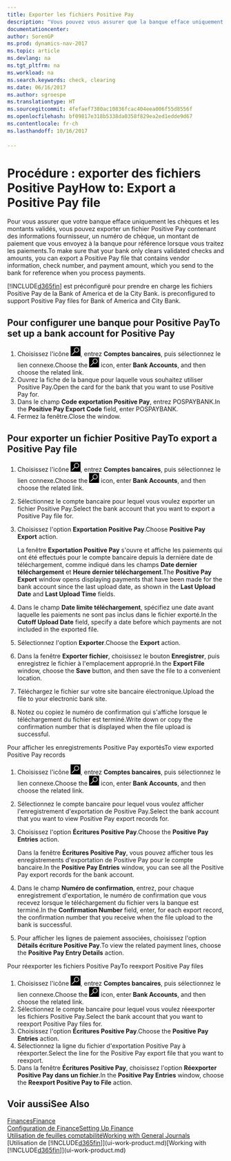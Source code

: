```yaml
---
title: Exporter les fichiers Positive Pay
description: "Vous pouvez vous assurer que la banque efface uniquement les chèques et les montants validés en exportant un fichier Positive Pay contenant des informations de paiement et fournisseur."
documentationcenter: 
author: SorenGP
ms.prod: dynamics-nav-2017
ms.topic: article
ms.devlang: na
ms.tgt_pltfrm: na
ms.workload: na
ms.search.keywords: check, clearing
ms.date: 06/16/2017
ms.author: sgroespe
ms.translationtype: HT
ms.sourcegitcommit: 4fefaef7380ac10836fcac404eea006f55d8556f
ms.openlocfilehash: bf09817e318b5338da0358f829ea2ed1edde9d67
ms.contentlocale: fr-ch
ms.lasthandoff: 10/16/2017

---
```

# <a name="how-to-export-a-positive-pay-file"></a><span data-ttu-id="2d6b7-103">Procédure : exporter des fichiers Positive Pay</span><span class="sxs-lookup"><span data-stu-id="2d6b7-103">How to: Export a Positive Pay file</span></span>
<span data-ttu-id="2d6b7-104">Pour vous assurer que votre banque efface uniquement les chèques et les montants validés, vous pouvez exporter un fichier Positive Pay contenant des informations fournisseur, un numéro de chèque, un montant de paiement que vous envoyez à la banque pour référence lorsque vous traitez les paiements.</span><span class="sxs-lookup"><span data-stu-id="2d6b7-104">To make sure that your bank only clears validated checks and amounts, you can export a Positive Pay file that contains vendor information, check number, and payment amount, which you send to the bank for reference when you process payments.</span></span>

[!INCLUDE[d365fin](includes/d365fin_md.md)]<span data-ttu-id="2d6b7-105"> est préconfiguré pour prendre en charge les fichiers Positive Pay de la Bank of America et de la City Bank.</span><span class="sxs-lookup"><span data-stu-id="2d6b7-105"> is preconfigured to support Positive Pay files for Bank of America and City Bank.</span></span>

## <a name="to-set-up-a-bank-account-for-positive-pay"></a><span data-ttu-id="2d6b7-106">Pour configurer une banque pour Positive Pay</span><span class="sxs-lookup"><span data-stu-id="2d6b7-106">To set up a bank account for Positive Pay</span></span>
1. <span data-ttu-id="2d6b7-107">Choisissez l'icône ![Page ou état pour la recherche](media/ui-search/search_small.png "icône Page ou état pour la recherche"), entrez **Comptes bancaires**, puis sélectionnez le lien connexe.</span><span class="sxs-lookup"><span data-stu-id="2d6b7-107">Choose the ![Search for Page or Report](media/ui-search/search_small.png "Search for Page or Report icon") icon, enter **Bank Accounts**, and then choose the related link.</span></span>
2. <span data-ttu-id="2d6b7-108">Ouvrez la fiche de la banque pour laquelle vous souhaitez utiliser Positive Pay.</span><span class="sxs-lookup"><span data-stu-id="2d6b7-108">Open the card for the bank that you want to use Positive Pay for.</span></span>
3. <span data-ttu-id="2d6b7-109">Dans le champ **Code exportation Positive Pay**, entrez POSPAYBANK.</span><span class="sxs-lookup"><span data-stu-id="2d6b7-109">In the **Positive Pay Export Code** field, enter POSPAYBANK.</span></span>
4. <span data-ttu-id="2d6b7-110">Fermez la fenêtre.</span><span class="sxs-lookup"><span data-stu-id="2d6b7-110">Close the window.</span></span>

## <a name="to-export-a-positive-pay-file"></a><span data-ttu-id="2d6b7-111">Pour exporter un fichier Positive Pay</span><span class="sxs-lookup"><span data-stu-id="2d6b7-111">To export a Positive Pay file</span></span>
1. <span data-ttu-id="2d6b7-112">Choisissez l'icône ![Page ou état pour la recherche](media/ui-search/search_small.png "icône Page ou état pour la recherche"), entrez **Comptes bancaires**, puis sélectionnez le lien connexe.</span><span class="sxs-lookup"><span data-stu-id="2d6b7-112">Choose the ![Search for Page or Report](media/ui-search/search_small.png "Search for Page or Report icon") icon, enter **Bank Accounts**, and then choose the related link.</span></span>
2. <span data-ttu-id="2d6b7-113">Sélectionnez le compte bancaire pour lequel vous voulez exporter un fichier Positive Pay.</span><span class="sxs-lookup"><span data-stu-id="2d6b7-113">Select the bank account that you want to export a Positive Pay file for.</span></span>
3. <span data-ttu-id="2d6b7-114">Choisissez l'option **Exportation Positive Pay**.</span><span class="sxs-lookup"><span data-stu-id="2d6b7-114">Choose **Positive Pay Export** action.</span></span>

    <span data-ttu-id="2d6b7-115">La fenêtre **Exportation Positive Pay** s'ouvre et affiche les paiements qui ont été effectués pour le compte bancaire depuis la dernière date de téléchargement, comme indiqué dans les champs **Date dernier téléchargement** et **Heure dernier téléchargement**.</span><span class="sxs-lookup"><span data-stu-id="2d6b7-115">The **Positive Pay Export** window opens displaying payments that have been made for the bank account since the last upload date, as shown in the **Last Upload Date** and **Last Upload Time** fields.</span></span>
4. <span data-ttu-id="2d6b7-116">Dans le champ **Date limite téléchargement**, spécifiez une date avant laquelle les paiements ne sont pas inclus dans le fichier exporté.</span><span class="sxs-lookup"><span data-stu-id="2d6b7-116">In the **Cutoff Upload Date** field, specify a date before which payments are not included in the exported file.</span></span>
5. <span data-ttu-id="2d6b7-117">Sélectionnez l'option **Exporter**.</span><span class="sxs-lookup"><span data-stu-id="2d6b7-117">Choose the **Export** action.</span></span>
6. <span data-ttu-id="2d6b7-118">Dans la fenêtre **Exporter fichier**, choisissez le bouton **Enregistrer**, puis enregistrez le fichier à l'emplacement approprié.</span><span class="sxs-lookup"><span data-stu-id="2d6b7-118">In the **Export File** window, choose the **Save** button, and then save the file to a convenient location.</span></span>
7. <span data-ttu-id="2d6b7-119">Téléchargez le fichier sur votre site bancaire électronique.</span><span class="sxs-lookup"><span data-stu-id="2d6b7-119">Upload the file to your electronic bank site.</span></span>
8. <span data-ttu-id="2d6b7-120">Notez ou copiez le numéro de confirmation qui s'affiche lorsque le téléchargement du fichier est terminé.</span><span class="sxs-lookup"><span data-stu-id="2d6b7-120">Write down or copy the confirmation number that is displayed when the file upload is successful.</span></span>

<span data-ttu-id="2d6b7-121">Pour afficher les enregistrements Positive Pay exportés</span><span class="sxs-lookup"><span data-stu-id="2d6b7-121">To view exported Positive Pay records</span></span>

1. <span data-ttu-id="2d6b7-122">Choisissez l'icône ![Page ou état pour la recherche](media/ui-search/search_small.png "icône Page ou état pour la recherche"), entrez **Comptes bancaires**, puis sélectionnez le lien connexe.</span><span class="sxs-lookup"><span data-stu-id="2d6b7-122">Choose the ![Search for Page or Report](media/ui-search/search_small.png "Search for Page or Report icon") icon, enter **Bank Accounts**, and then choose the related link.</span></span>
2. <span data-ttu-id="2d6b7-123">Sélectionnez le compte bancaire pour lequel vous voulez afficher l'enregistrement d'exportation de Positive Pay.</span><span class="sxs-lookup"><span data-stu-id="2d6b7-123">Select the bank account that you want to view Positive Pay export records for.</span></span>
3. <span data-ttu-id="2d6b7-124">Choisissez l'option **Écritures Positive Pay**.</span><span class="sxs-lookup"><span data-stu-id="2d6b7-124">Choose the **Positive Pay Entries** action.</span></span>

    <span data-ttu-id="2d6b7-125">Dans la fenêtre **Écritures Positive Pay**, vous pouvez afficher tous les enregistrements d'exportation de Positive Pay pour le compte bancaire.</span><span class="sxs-lookup"><span data-stu-id="2d6b7-125">In the **Positive Pay Entries** window, you can see all the Positive Pay export records for the bank account.</span></span>
4. <span data-ttu-id="2d6b7-126">Dans le champ **Numéro de confirmation**, entrez, pour chaque enregistrement d'exportation, le numéro de confirmation que vous recevez lorsque le téléchargement du fichier vers la banque est terminé.</span><span class="sxs-lookup"><span data-stu-id="2d6b7-126">In the **Confirmation Number** field, enter, for each export record, the confirmation number that you receive when the file upload to the bank is successful.</span></span>
5. <span data-ttu-id="2d6b7-127">Pour afficher les lignes de paiement associées, choisissez l'option **Détails écriture Positive Pay**.</span><span class="sxs-lookup"><span data-stu-id="2d6b7-127">To view the related payment lines, choose the **Positive Pay Entry Details** action.</span></span>

<span data-ttu-id="2d6b7-128">Pour réexporter les fichiers Positive Pay</span><span class="sxs-lookup"><span data-stu-id="2d6b7-128">To reexport Positive Pay files</span></span>

1. <span data-ttu-id="2d6b7-129">Choisissez l'icône ![Page ou état pour la recherche](media/ui-search/search_small.png "icône Page ou état pour la recherche"), entrez **Comptes bancaires**, puis sélectionnez le lien connexe.</span><span class="sxs-lookup"><span data-stu-id="2d6b7-129">Choose the ![Search for Page or Report](media/ui-search/search_small.png "Search for Page or Report icon") icon, enter **Bank Accounts**, and then choose the related link.</span></span>
2. <span data-ttu-id="2d6b7-130">Sélectionnez le compte bancaire pour lequel vous voulez réeexporter les fichiers Positive Pay.</span><span class="sxs-lookup"><span data-stu-id="2d6b7-130">Select the bank account that you want to reexport Positive Pay files for.</span></span>
3. <span data-ttu-id="2d6b7-131">Choisissez l'option **Écritures Positive Pay**.</span><span class="sxs-lookup"><span data-stu-id="2d6b7-131">Choose the **Positive Pay Entries** action.</span></span>
4. <span data-ttu-id="2d6b7-132">Sélectionnez la ligne du fichier d'exportation Positive Pay à réexporter.</span><span class="sxs-lookup"><span data-stu-id="2d6b7-132">Select the line for the Positive Pay export file that you want to reexport.</span></span>
5. <span data-ttu-id="2d6b7-133">Dans la fenêtre **Écritures Positive Pay**, choisissez l'option **Réexporter Positive Pay dans un fichier**.</span><span class="sxs-lookup"><span data-stu-id="2d6b7-133">In the **Positive Pay Entries** window, choose the **Reexport Positive Pay to File** action.</span></span>

## <a name="see-also"></a><span data-ttu-id="2d6b7-134">Voir aussi</span><span class="sxs-lookup"><span data-stu-id="2d6b7-134">See Also</span></span>
[<span data-ttu-id="2d6b7-135">Finances</span><span class="sxs-lookup"><span data-stu-id="2d6b7-135">Finance</span></span>](finance.md)  
[<span data-ttu-id="2d6b7-136">Configuration de Finance</span><span class="sxs-lookup"><span data-stu-id="2d6b7-136">Setting Up Finance</span></span>](finance-setup-finance.md)  
[<span data-ttu-id="2d6b7-137">Utilisation de feuilles comptabilité</span><span class="sxs-lookup"><span data-stu-id="2d6b7-137">Working with General Journals</span></span>](ui-work-general-journals.md)  
<span data-ttu-id="2d6b7-138">[Utilisation de [!INCLUDE[d365fin](includes/d365fin_md.md)]](ui-work-product.md)</span><span class="sxs-lookup"><span data-stu-id="2d6b7-138">[Working with [!INCLUDE[d365fin](includes/d365fin_md.md)]](ui-work-product.md)</span></span>


